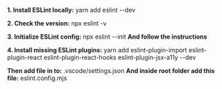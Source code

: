 **1. Install ESLint locally:** yarn add eslint --dev

**2. Check the version:** npx eslint -v

**3. Initialize ESLint config:** npx eslint --init **And follow the instructions**

**4. Install missing ESLint plugins:** yarn add eslint-plugin-import eslint-plugin-react eslint-plugin-react-hooks eslint-plugin-jsx-a11y --dev


**Then add file in to:** .vscode/settings.json
**And inside root folder add this file:** eslint.config.mjs


